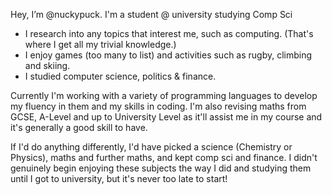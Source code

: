 Hey, I’m @nuckypuck. I'm a student @ university studying Comp Sci 

   -  I research into any topics that interest me, such as computing. (That's where I get all my trivial knowledge.) 
   -  I enjoy games (too many to list) and activities such as rugby, climbing and skiing.
   -  I studied computer science, politics & finance. 

Currently I'm working with a variety of programming languages to develop my fluency in them and my skills in coding.
I'm also revising maths from GCSE, A-Level and up to University Level as it'll assist me in my course and it's generally a good skill to have.

If I'd do anything differently, I'd have picked a science (Chemistry or Physics), maths and further maths, and kept comp sci and finance. 
I didn't genuinely begin enjoying these subjects the way I did and studying them until I got to university, but it's never too late to start! 




